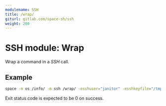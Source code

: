 ```yaml
---
modulename: SSH
title: /wrap/
giturl: gitlab.com/space-sh/ssh
weight: 200
---
```

# SSH module: Wrap

Wrap a command in a _SSH_ call.


## Example

```sh
space -m os /info/ -m ssh /wrap/ -esshuser="janitor" -esshkeyfile="/tmp/janitor.key" -esshhost="192.168.0.10"
```

Exit status code is expected to be 0 on success.
